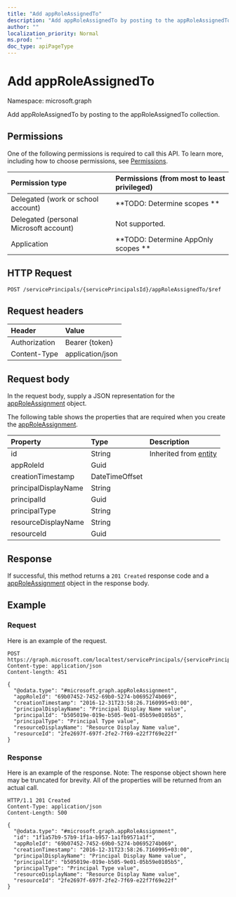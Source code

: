 ```yaml
---
title: "Add appRoleAssignedTo"
description: "Add appRoleAssignedTo by posting to the appRoleAssignedTo collection."
author: ""
localization_priority: Normal
ms.prod: ""
doc_type: apiPageType
---
```


# Add appRoleAssignedTo

Namespace: microsoft.graph

Add appRoleAssignedTo by posting to the appRoleAssignedTo collection.

## Permissions
One of the following permissions is required to call this API. To learn more, including how to choose permissions, see [Permissions](/concepts/permissions-reference.md).

|Permission type|Permissions (from most to least privileged)|
|:---|:---|
|Delegated (work or school account)|**TODO: Determine scopes **|
|Delegated (personal Microsoft account)|Not supported.|
|Application|**TODO: Determine AppOnly scopes **|

## HTTP Request
<!-- {
  "blockType": "ignored"
}
-->
``` http
POST /servicePrincipals/{servicePrincipalsId}/appRoleAssignedTo/$ref
```

## Request headers
|Header|Value|
|:---|:---|
|Authorization|Bearer {token}|
|Content-Type|application/json|

## Request body
In the request body, supply a JSON representation for the [appRoleAssignment](../resources/approleassignment.md) object.

The following table shows the properties that are required when you create the [appRoleAssignment](../resources/approleassignment.md).

|Property|Type|Description|
|:---|:---|:---|
|id|String| Inherited from [entity](../resources/entity.md)|
|appRoleId|Guid||
|creationTimestamp|DateTimeOffset||
|principalDisplayName|String||
|principalId|Guid||
|principalType|String||
|resourceDisplayName|String||
|resourceId|Guid||



## Response
If successful, this method returns a `201 Created` response code and a [appRoleAssignment](../resources/approleassignment.md) object in the response body.

## Example

### Request
Here is an example of the request.
<!-- {
  "blockType": "request",
  "name": "create_approleassignment_from_approleassignments"
}
-->
``` http
POST https://graph.microsoft.com/localtest/servicePrincipals/{servicePrincipalsId}/appRoleAssignedTo
Content-type: application/json
Content-length: 451

{
  "@odata.type": "#microsoft.graph.appRoleAssignment",
  "appRoleId": "69b07452-7452-69b0-5274-b0695274b069",
  "creationTimestamp": "2016-12-31T23:58:26.7160995+03:00",
  "principalDisplayName": "Principal Display Name value",
  "principalId": "b505019e-019e-b505-9e01-05b59e0105b5",
  "principalType": "Principal Type value",
  "resourceDisplayName": "Resource Display Name value",
  "resourceId": "2fe2697f-697f-2fe2-7f69-e22f7f69e22f"
}
```

### Response
Here is an example of the response. Note: The response object shown here may be truncated for brevity. All of the properties will be returned from an actual call.
<!-- {
  "blockType": "response",
  "truncated": true,
  "@odata.type": "microsoft.graph.approleassignment"
}
-->
``` http
HTTP/1.1 201 Created
Content-Type: application/json
Content-Length: 500

{
  "@odata.type": "#microsoft.graph.appRoleAssignment",
  "id": "1f1a57b9-57b9-1f1a-b957-1a1fb9571a1f",
  "appRoleId": "69b07452-7452-69b0-5274-b0695274b069",
  "creationTimestamp": "2016-12-31T23:58:26.7160995+03:00",
  "principalDisplayName": "Principal Display Name value",
  "principalId": "b505019e-019e-b505-9e01-05b59e0105b5",
  "principalType": "Principal Type value",
  "resourceDisplayName": "Resource Display Name value",
  "resourceId": "2fe2697f-697f-2fe2-7f69-e22f7f69e22f"
}
```


